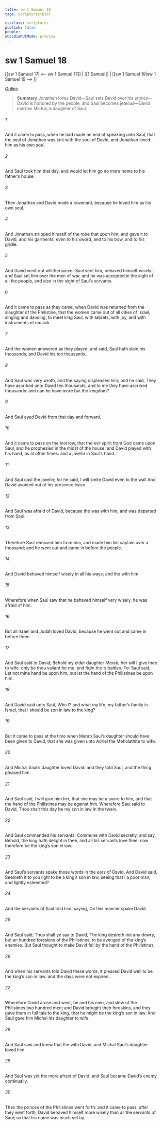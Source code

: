 ```yaml
---
title: sw 1 Samuel 18
tags: Scriptures\OldT

cssclass: scriptures
publish: false
people:
obsidianUIMode: preview
---
```


# sw 1 Samuel 18
[[sw 1 Samuel 17| <-- sw 1 Samuel 17]] | [[1 Samuel]] | [[sw 1 Samuel 19|sw 1 Samuel 19 --> ]]

[Online](https://churchofjesuschrist.org/study/scriptures/ot/1-sam/18?lang=eng)

> __Summary__
Jonathan loves David—Saul sets David over his armies—David is honored by the people, and Saul becomes jealous—David marries Michal, a daughter of Saul.

###### 1 
And it came to pass, when he had made an end of speaking unto Saul, that the soul of Jonathan was knit with the soul of David, and Jonathan loved him as his own soul.

###### 2 
And Saul took him that day, and would let him go no more home to his father’s house.

###### 3 
Then Jonathan and David made a covenant, because he loved him as his own soul.

###### 4 
And Jonathan stripped himself of the robe that  upon him, and gave it to David, and his garments, even to his sword, and to his bow, and to his girdle.

###### 5 
And David went out whithersoever Saul sent him,  behaved himself wisely: and Saul set him over the men of war, and he was accepted in the sight of all the people, and also in the sight of Saul’s servants.

###### 6 
And it came to pass as they came, when David was returned from the slaughter of the Philistine, that the women came out of all cities of Israel, singing and dancing, to meet king Saul, with tabrets, with joy, and with instruments of musick.

###### 7 
And the women answered  as they played, and said, Saul hath slain his thousands, and David his ten thousands.

###### 8 
And Saul was very wroth, and the saying displeased him; and he said, They have ascribed unto David ten thousands, and to me they have ascribed  thousands: and  can he have more but the kingdom?

###### 9 
And Saul eyed David from that day and forward.

###### 10 
And it came to pass on the morrow, that the evil spirit from God came upon Saul, and he prophesied in the midst of the house: and David played with his hand, as at other times: and  a javelin in Saul’s hand.

###### 11 
And Saul cast the javelin; for he said, I will smite David even to the wall  And David avoided out of his presence twice.

###### 12 
And Saul was afraid of David, because the  was with him, and was departed from Saul.

###### 13 
Therefore Saul removed him from him, and made him his captain over a thousand; and he went out and came in before the people.

###### 14 
And David behaved himself wisely in all his ways; and the   with him.

###### 15 
Wherefore when Saul saw that he behaved himself very wisely, he was afraid of him.

###### 16 
But all Israel and Judah loved David, because he went out and came in before them.

###### 17 
And Saul said to David, Behold my elder daughter Merab, her will I give thee to wife: only be thou valiant for me, and fight the ’s battles. For Saul said, Let not mine hand be upon him, but let the hand of the Philistines be upon him.

###### 18 
And David said unto Saul, Who  I? and what  my life,  my father’s family in Israel, that I should be son in law to the king?

###### 19 
But it came to pass at the time when Merab Saul’s daughter should have been given to David, that she was given unto Adriel the Meholathite to wife.

###### 20 
And Michal Saul’s daughter loved David: and they told Saul, and the thing pleased him.

###### 21 
And Saul said, I will give him her, that she may be a snare to him, and that the hand of the Philistines may be against him. Wherefore Saul said to David, Thou shalt this day be my son in law in  the twain.

###### 22 
And Saul commanded his servants,  Commune with David secretly, and say, Behold, the king hath delight in thee, and all his servants love thee: now therefore be the king’s son in law.

###### 23 
And Saul’s servants spake those words in the ears of David. And David said, Seemeth it to you  light  to be a king’s son in law, seeing that I  a poor man, and lightly esteemed?

###### 24 
And the servants of Saul told him, saying, On this manner spake David.

###### 25 
And Saul said, Thus shall ye say to David, The king desireth not any dowry, but an hundred foreskins of the Philistines, to be avenged of the king’s enemies. But Saul thought to make David fall by the hand of the Philistines.

###### 26 
And when his servants told David these words, it pleased David well to be the king’s son in law: and the days were not expired.

###### 27 
Wherefore David arose and went, he and his men, and slew of the Philistines two hundred men; and David brought their foreskins, and they gave them in full tale to the king, that he might be the king’s son in law. And Saul gave him Michal his daughter to wife.

###### 28 
And Saul saw and knew that the   with David, and  Michal Saul’s daughter loved him.

###### 29 
And Saul was yet the more afraid of David; and Saul became David’s enemy continually.

###### 30 
Then the princes of the Philistines went forth: and it came to pass, after they went forth,  David behaved himself more wisely than all the servants of Saul; so that his name was much set by.

